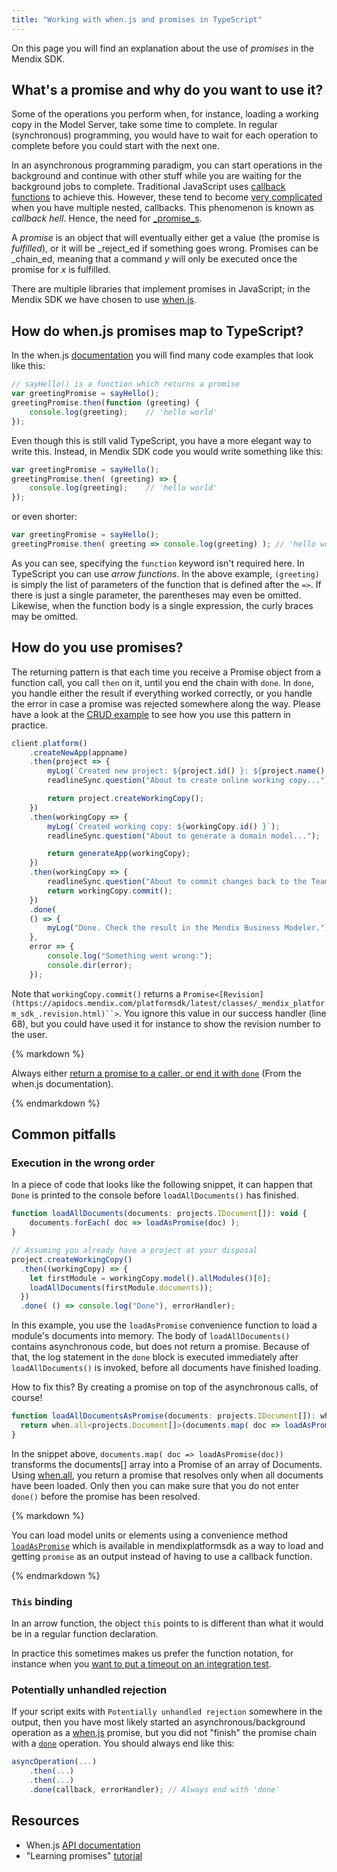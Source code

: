 ```yaml
---
title: "Working with when.js and promises in TypeScript"
---
```

On this page you will find an explanation about the use of _promises_ in the Mendix SDK.

## What's a promise and why do you want to use it?

Some of the operations you perform when, for instance, loading a working copy in the Model Server, take some time to complete. In regular (synchronous) programming, you would have to wait for each operation to complete before you could start with the next one.

In an asynchronous programming paradigm, you can start operations in the background and continue with other stuff while you are waiting for the background jobs to complete. Traditional JavaScript uses [callback functions](http://recurial.com/programming/understanding-callback-functions-in-javascript/) to achieve this. However, these tend to become [very complicated](http://know.cujojs.com/tutorials/async/async-programming-is-messy.html.md) when you have multiple nested, callbacks. This phenomenon is known as _callback hell_. Hence, the need for [_promise_s](http://know.cujojs.com/tutorials/async/simplifying-async-with-promises).

A _promise_ is an object that will eventually either get a value (the promise is _fulfilled_), or it will be _reject_ed if something goes wrong. Promises can be _chain_ed, meaning that a command _y_ will only be executed once the promise for _x_ is fulfilled.

There are multiple libraries that implement promises in JavaScript; in the Mendix SDK we have chosen to use [when.js](https://github.com/cujojs/when/#usage).

## How do when.js promises map to TypeScript?

In the when.js [documentation](http://know.cujojs.com/tutorials/promises/consuming-promises.html.md) you will find many code examples that look like this:

```js
// sayHello() is a function which returns a promise
var greetingPromise = sayHello();
greetingPromise.then(function (greeting) {
    console.log(greeting);    // 'hello world'
});
```

Even though this is still valid TypeScript, you have a more elegant way to write this. Instead, in Mendix SDK code you would write something like this:

```js
var greetingPromise = sayHello();
greetingPromise.then( (greeting) => {
    console.log(greeting);    // 'hello world'
});
```

or even shorter:

```js
var greetingPromise = sayHello();
greetingPromise.then( greeting => console.log(greeting) ); // 'hello world'
```

As you can see, specifying the `function` keyword isn't required here. In TypeScript you can use _arrow functions_. In the above example, `(greeting)` is simply the list of parameters of the function that is defined after the `=>`. If there is just a single parameter, the parentheses may even be omitted. Likewise, when the function body is a single expression, the curly braces may be omitted.

## How do you use promises?

The returning pattern is that each time you receive a Promise object from a function call, you call `then` on it, until you end the chain with `done`. In `done`, you handle either the result if everything worked correctly, or you handle the error in case a promise was rejected somewhere along the way. Please have a look at the [CRUD example](https://github.com/mendix/mendixplatformsdk-examples/blob/master/crud/script.ts#L50) to see how you use this pattern in practice. 

```js
client.platform()
	.createNewApp(appname)
	.then(project => {
		myLog(`Created new project: ${project.id() }: ${project.name() }`);
		readlineSync.question("About to create online working copy...");

		return project.createWorkingCopy();
	})
	.then(workingCopy => {
		myLog(`Created working copy: ${workingCopy.id() }`);
		readlineSync.question("About to generate a domain model...");

		return generateApp(workingCopy);
	})
	.then(workingCopy => {
		readlineSync.question("About to commit changes back to the Team Server...");
		return workingCopy.commit();
	})
	.done(
	() => {
		myLog("Done. Check the result in the Mendix Business Modeler.");
	},
	error => {
		console.log("Something went wrong:");
		console.dir(error);
	});
```

Note that `workingCopy.commit()` returns a `Promise<[Revision](https://apidocs.mendix.com/platformsdk/latest/classes/_mendix_platform_sdk_.revision.html)``>`. You ignore this value in our success handler (line 68), but you could have used it for instance to show the revision number to the user. 

<div class="alert alert-success">{% markdown %}

Always either [return a promise to a caller, or end it with `done`](https://github.com/cujojs/when/blob/master/docs/api.md#promisethen-vs-promisedone) (From the when.js documentation).

{% endmarkdown %}</div>

## Common pitfalls

### Execution in the wrong order

In a piece of code that looks like the following snippet, it can happen that `Done` is printed to the console before `loadAllDocuments()` has finished.

```js
function loadAllDocuments(documents: projects.IDocument[]): void {
	documents.forEach( doc => loadAsPromise(doc) );
}

// Assuming you already have a project at your disposal
project.createWorkingCopy()
  .then((workingCopy) => {
    let firstModule = workingCopy.model().allModules()[0];
    loadAllDocuments(firstModule.documents));
  })
  .done( () => console.log("Done"), errorHandler);
```

In this example, you use the `loadAsPromise` convenience function to load a module's documents into memory. The body of `loadAllDocuments()` contains asynchronous code, but does not return a promise. Because of that, the log statement in the `done` block is executed immediately after `loadAllDocuments()` is invoked, before all documents have finished loading.

How to fix this? By creating a promise on top of the asynchronous calls, of course!

```js
function loadAllDocumentsAsPromise(documents: projects.IDocument[]): when.Promise<projects.Document[]> {
  return when.all<projects.Document[]>(documents.map( doc => loadAsPromise(doc)));
}
```

In the snippet above, `documents.map( doc => loadAsPromise(doc))` transforms the documents[] array into a Promise of an array of Documents. Using [when.all](https://github.com/cujojs/when/wiki/Examples#whenall), you return a promise that resolves only when all documents have been loaded. Only then you can make sure that you do not enter `done()` before the promise has been resolved.

<div class="alert alert-success">{% markdown %}

You can load model units or elements using a convenience method [`loadAsPromise`](https://apidocs.mendix.com/platformsdk/latest/modules/_mendix_platform_sdk_.html#loadaspromise) which is available in mendixplatformsdk as a way to load and getting `promise` as an output instead of having to use a callback function.

{% endmarkdown %}</div>

### `This` binding

In an arrow function, the object `this` points to is different than what it would be in a regular function declaration.

In practice this sometimes makes us prefer the function notation, for instance when you [want to put a timeout on an integration test](https://github.com/mendix/mendixplatformsdk/blob/master/test/smoke-test.ts#L25).

### Potentially unhandled rejection

If your script exits with `Potentially unhandled rejection` somewhere in the output, then you have most likely started an asynchronous/background operation as a [when.js](http://know.cujojs.com/tutorials/async/simplifying-async-with-promises) promise, but you did not "finish" the promise chain with a [`done`](https://github.com/cujojs/when/blob/master/docs/api.md#promisedone) operation. You should always end like this:

```js
asyncOperation(...)
	.then(...)
	.then(...)
	.done(callback, errorHandler); // Always end with 'done'
```

## Resources

*   When.js [API documentation](https://github.com/cujojs/when/blob/master/docs/api.md#api)
*   "Learning promises" [tutorial](http://know.cujojs.com/tutorials/promises/consuming-promises)
